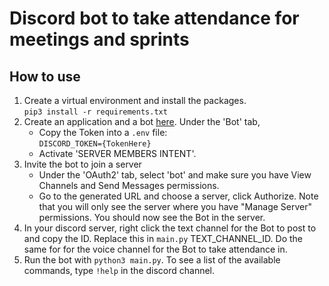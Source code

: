 # Discord bot to take attendance for meetings and sprints

## How to use
1. Create a virtual environment and install the packages.  
`pip3 install -r requirements.txt`
2. Create an application and a bot [here](https://discord.com/developers/applications). Under the 'Bot' tab,
    - Copy the Token into a `.env` file:  
    `DISCORD_TOKEN={TokenHere}` 
    - Activate 'SERVER MEMBERS INTENT'.
3. Invite the bot to join a server  
    - Under the 'OAuth2' tab, select 'bot' and make sure you have View Channels and Send Messages permissions.
    - Go to the generated URL and choose a server, click Authorize. Note that you will only see the server where you have "Manage Server" permissions. You should now see the Bot in the server.
4. In your discord server, right click the text channel for the Bot to post to and copy the ID. Replace this in `main.py` TEXT_CHANNEL_ID. Do the same for for the voice channel for the Bot to take attendance in.  
5. Run the bot with `python3 main.py`. To see a list of the available commands, type `!help` in the discord channel.  
